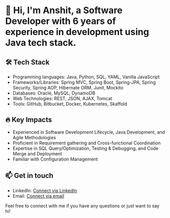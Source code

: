<h1>👋 Hi, I'm Anshit, a Software Developer with 6 years of experience in development using Java tech stack.</h1>

<h2>🛠️ Tech Stack</h2>
<ul>
  <li>Programming languages: Java, Python, SQL, YAML, Vanilla JavaScript</li>
  <li>Frameworks/Libraries: Spring MVC, Spring Boot, Spring-JPA, Spring Security, Spring AOP, Hibernate ORM, Junit, Mockito</li>
  <li>Databases: Oracle, MySQL, DynamoDB</li>
  <li>Web Technologies: REST, JSON, AJAX, Tomcat</li>
  <li>Tools: GitHub, Bitbucket, Docker, Kubernetes, Skaffold</li>
</ul>

<h2>🔥 Key Impacts</h2>
<ul>
  <li>Experienced in Software Development Lifecycle, Java Development, and Agile Methodologies</li>
  <li>Proficient in Requirement gathering and Cross-functional Coordination</li>
  <li>Expertise in SQL Query/Optimization, Testing & Debugging, and Code Merge and Deployment</li>
  <li>Familiar with Configuration Management</li>
</ul>

<h2>📫 Get in touch</h2>
<ul>
  <li>LinkedIn: <a href="https://www.linkedin.com/in/anshitkumarsharma/">Connect via LinkedIn</a></li>
  <li>Email: <a href="mailto:anshitkumarsharma@yahoo.com">Connect via email</a></li>
</ul>

<p>Feel free to connect with me if you have any questions or just want to say hi!</p>





